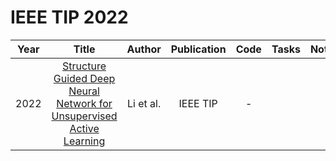 # IEEE TIP 2022

| Year |                                                       Title                                                       |   Author    | Publication | Code | Tasks | Notes | Datasets| Notions |
|:----:|:-----------------------------------------------------------------------------------------------------------------:|:-----------:|:-----------:|:----:|:----:|:-----:|:-----:|:-----:|
| 2022 | [Structure Guided Deep Neural Network for Unsupervised Active Learning](https://ieeexplore.ieee.org/document/9743656) | Li et al. |  IEEE TIP   |  -   |      |       |
